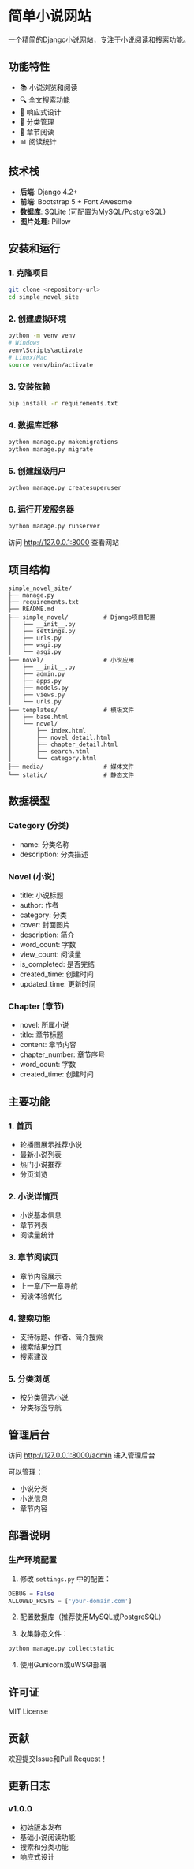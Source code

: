 # 简单小说网站

一个精简的Django小说网站，专注于小说阅读和搜索功能。

## 功能特性

- 📚 小说浏览和阅读
- 🔍 全文搜索功能
- 📱 响应式设计
- 📂 分类管理
- 📖 章节阅读
- 📊 阅读统计

## 技术栈

- **后端**: Django 4.2+
- **前端**: Bootstrap 5 + Font Awesome
- **数据库**: SQLite (可配置为MySQL/PostgreSQL)
- **图片处理**: Pillow

## 安装和运行

### 1. 克隆项目
```bash
git clone <repository-url>
cd simple_novel_site
```

### 2. 创建虚拟环境
```bash
python -m venv venv
# Windows
venv\Scripts\activate
# Linux/Mac
source venv/bin/activate
```

### 3. 安装依赖
```bash
pip install -r requirements.txt
```

### 4. 数据库迁移
```bash
python manage.py makemigrations
python manage.py migrate
```

### 5. 创建超级用户
```bash
python manage.py createsuperuser
```

### 6. 运行开发服务器
```bash
python manage.py runserver
```

访问 http://127.0.0.1:8000 查看网站

## 项目结构

```
simple_novel_site/
├── manage.py
├── requirements.txt
├── README.md
├── simple_novel/          # Django项目配置
│   ├── __init__.py
│   ├── settings.py
│   ├── urls.py
│   ├── wsgi.py
│   └── asgi.py
├── novel/                 # 小说应用
│   ├── __init__.py
│   ├── admin.py
│   ├── apps.py
│   ├── models.py
│   ├── views.py
│   └── urls.py
├── templates/             # 模板文件
│   ├── base.html
│   └── novel/
│       ├── index.html
│       ├── novel_detail.html
│       ├── chapter_detail.html
│       ├── search.html
│       └── category.html
├── media/                 # 媒体文件
└── static/                # 静态文件
```

## 数据模型

### Category (分类)
- name: 分类名称
- description: 分类描述

### Novel (小说)
- title: 小说标题
- author: 作者
- category: 分类
- cover: 封面图片
- description: 简介
- word_count: 字数
- view_count: 阅读量
- is_completed: 是否完结
- created_time: 创建时间
- updated_time: 更新时间

### Chapter (章节)
- novel: 所属小说
- title: 章节标题
- content: 章节内容
- chapter_number: 章节序号
- word_count: 字数
- created_time: 创建时间

## 主要功能

### 1. 首页
- 轮播图展示推荐小说
- 最新小说列表
- 热门小说推荐
- 分页浏览

### 2. 小说详情页
- 小说基本信息
- 章节列表
- 阅读量统计

### 3. 章节阅读页
- 章节内容展示
- 上一章/下一章导航
- 阅读体验优化

### 4. 搜索功能
- 支持标题、作者、简介搜索
- 搜索结果分页
- 搜索建议

### 5. 分类浏览
- 按分类筛选小说
- 分类标签导航

## 管理后台

访问 http://127.0.0.1:8000/admin 进入管理后台

可以管理：
- 小说分类
- 小说信息
- 章节内容

## 部署说明

### 生产环境配置

1. 修改 `settings.py` 中的配置：
```python
DEBUG = False
ALLOWED_HOSTS = ['your-domain.com']
```

2. 配置数据库（推荐使用MySQL或PostgreSQL）

3. 收集静态文件：
```bash
python manage.py collectstatic
```

4. 使用Gunicorn或uWSGI部署

## 许可证

MIT License

## 贡献

欢迎提交Issue和Pull Request！

## 更新日志

### v1.0.0
- 初始版本发布
- 基础小说阅读功能
- 搜索和分类功能
- 响应式设计 